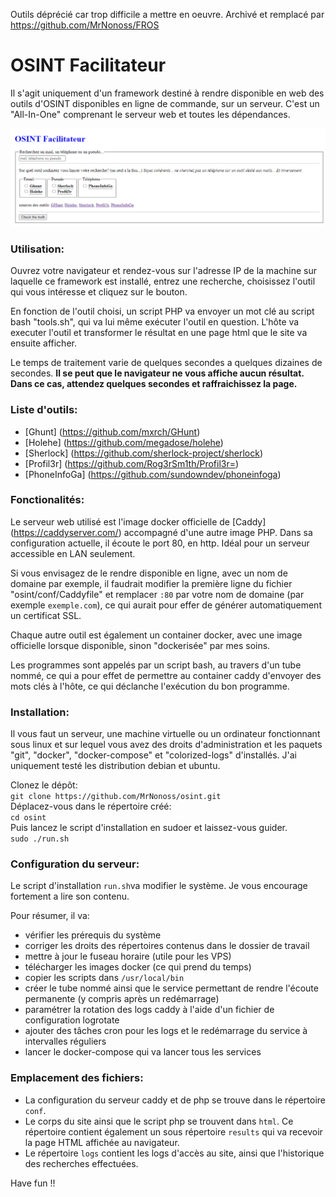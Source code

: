 Outils déprécié car trop difficile a mettre en oeuvre. Archivé et remplacé par https://github.com/MrNonoss/FROS

# OSINT Facilitateur
Il s'agit uniquement d'un framework destiné à rendre disponible en web des outils d'OSINT disponibles en ligne de commande, sur un serveur.
C'est un "All-In-One" comprenant le serveur web et toutes les dépendances.

![](osint-f.PNG)

### Utilisation:
Ouvrez votre navigateur et rendez-vous sur l'adresse IP de la machine sur laquelle ce framework est installé, entrez une recherche, choisissez l'outil qui vous intéresse et cliquez sur le bouton.

En fonction de l'outil choisi, un script PHP va envoyer un mot clé au script bash "tools.sh", qui va lui même exécuter l'outil en question.
L'hôte va executer l'outil et transformer le résultat en une page html que le site va ensuite afficher.

Le temps de traitement varie de quelques secondes a quelques dizaines de secondes. **Il se peut que le navigateur ne vous affiche aucun résultat. Dans ce cas, attendez quelques secondes et raffraichissez la page.**

### Liste d'outils:
* [Ghunt] (https://github.com/mxrch/GHunt)
* [Holehe] (https://github.com/megadose/holehe)
* [Sherlock] (https://github.com/sherlock-project/sherlock)
* [Profil3r] (https://github.com/Rog3rSm1th/Profil3r=)
* [PhoneInfoGa] (https://github.com/sundowndev/phoneinfoga)

### Fonctionalités:
Le serveur web utilisé est l'image docker officielle de [Caddy] (https://caddyserver.com/) accompagné d'une autre image PHP. Dans sa configuration actuelle, il écoute le port 80, en http. Idéal pour un serveur accessible en LAN seulement.

Si vous envisagez de le rendre disponible en ligne, avec un nom de domaine par exemple, il faudrait modifier la première ligne du fichier "osint/conf/Caddyfile" et remplacer ```:80``` par votre nom de domaine (par exemple ```exemple.com```), ce qui aurait pour effer de générer automatiquement un certificat SSL.

Chaque autre outil est également un container docker, avec une image officielle lorsque disponible, sinon "dockerisée" par mes soins.

Les programmes sont appelés par un script bash, au travers d'un tube nommé, ce qui a pour effet de permettre au container caddy d'envoyer des mots clés à l'hôte, ce qui déclanche l'exécution du bon programme.

### Installation:
Il vous faut un serveur, une machine virtuelle ou un ordinateur fonctionnant sous linux et sur lequel vous avez des droits d'administration et les paquets "git", "docker", "docker-compose" et "colorized-logs" d'installés. J'ai uniquement testé les distribution debian et ubuntu.

Clonez le dépôt:  <br>
```git clone https://github.com/MrNonoss/osint.git``` <br>
Déplacez-vous dans le répertoire créé: <br>
```cd osint``` <br>
Puis lancez le script d'installation en sudoer et laissez-vous guider. <br>
```sudo ./run.sh``` <br>

### Configuration du serveur:
Le script d'installation ```run.sh```va modifier le système. Je vous encourage fortement a lire son contenu.

Pour résumer, il va: <br>
* vérifier les prérequis du système
* corriger les droits des répertoires contenus dans le dossier de travail
* mettre à jour le fuseau horaire (utile pour les VPS)
* télécharger les images docker (ce qui prend du temps)
* copier les scripts dans ```/usr/local/bin```
* créer le tube nommé ainsi que le service permettant de rendre l'écoute permanente (y compris après un redémarrage)
* paramétrer la rotation des logs caddy à l'aide d'un fichier de configuration logrotate
* ajouter des tâches cron pour les logs et le redémarrage du service à intervalles réguliers
* lancer le docker-compose qui va lancer tous les services

### Emplacement des fichiers:
* La configuration du serveur caddy et de php se trouve dans le répertoire ```conf```.
* Le corps du site ainsi que le script php se trouvent dans ```html```. Ce répertoire contient également un sous répertoire ```results``` qui va recevoir la page HTML affichée au navigateur.
* Le répertoire ```logs``` contient les logs d'accès au site, ainsi que l'historique des recherches effectuées.

Have fun !!
